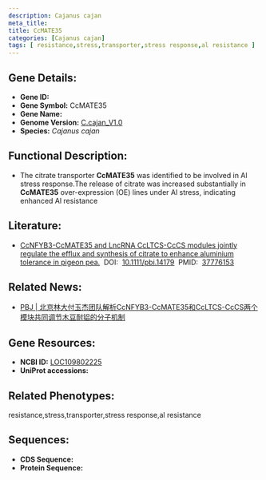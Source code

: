 ```yaml
---
description: Cajanus cajan
meta_title:
title: CcMATE35
categories: [Cajanus cajan]
tags: [ resistance,stress,transporter,stress response,al resistance ]
---
```


## Gene Details:
- **Gene ID:**	[]()
- **Gene Symbol:** CcMATE35
- **Gene Name:** 
- **Genome Version:** [C.cajan_V1.0]()
- **Species:** *Cajanus cajan*

## Functional Description:
   - The citrate transporter **CcMATE35** was identified to be involved in Al stress response.The release of citrate was increased substantially in **CcMATE35** over-expression (OE) lines under Al stress, indicating enhanced Al resistance

## Literature:
   - [CcNFYB3-CcMATE35 and LncRNA CcLTCS-CcCS modules jointly regulate the efflux and synthesis of citrate to enhance aluminium tolerance in pigeon pea.]( https://onlinelibrary.wiley.com/doi/10.1111/pbi.14179)&nbsp;&nbsp;DOI:&nbsp;&nbsp;[10.1111/pbi.14179](https://onlinelibrary.wiley.com/doi/10.1111/pbi.14179)&nbsp;&nbsp;PMID:&nbsp;&nbsp;[37776153](https://pubmed.ncbi.nlm.nih.gov/37776153/)

## Related News:
   - [PBJ | 北京林大付玉杰团队解析CcNFYB3-CcMATE35和CcLTCS-CcCS两个模块共同调节木豆耐铝的分子机制](https://mp.weixin.qq.com/s?__biz=Mzg3MDEwNDEyMg==&mid=2247557115&idx=2&sn=fd5eaf76eac2d106f841512e351896a3&chksm=f939d058d07ffd55b41fda2d4e14aa09b6dd0bec574c85ff61e71753cf0e53767f40e92daa2b&scene=27&poc_token=HFDfQGWjxXDV7eEgSejhidYPMaDD-6C2b6hRqnDT)

## Gene Resources:
- **NCBI ID:** [LOC109802225](https://www.ncbi.nlm.nih.gov/gene/?term=LOC109802225)
- **UniProt accessions:** [](https://www.uniprot.org/uniprotkb//entry)

## Related Phenotypes:
resistance,stress,transporter,stress response,al resistance

## Sequences:
- **CDS Sequence:**
- **Protein Sequence:**
